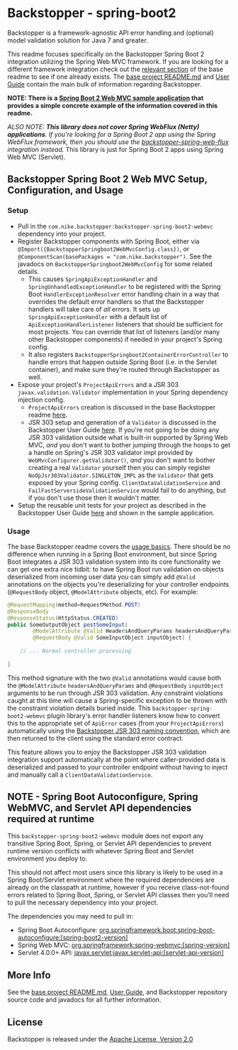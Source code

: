 # Backstopper - spring-boot2

Backstopper is a framework-agnostic API error handling and (optional) model validation solution for Java 7 and greater.

This readme focuses specifically on the Backstopper Spring Boot 2 integration utilizing the Spring Web MVC framework. 
If you are looking for a different framework integration check out the 
[relevant section](../README.md#framework_modules) of the base readme to see if one already exists. The 
[base project README.md](../README.md) and [User Guide](../USER_GUIDE.md) contain the main bulk of information 
regarding Backstopper. 

**NOTE: There is a [Spring Boot 2 Web MVC sample application](../samples/sample-spring-boot2-webmvc/) that provides a 
simple concrete example of the information covered in this readme.**

_ALSO NOTE: **This library does not cover Spring WebFlux (Netty) applications**. If you're looking for a 
Spring Boot 2 app using the Spring WebFlux framework, then you should use the 
[backstopper-spring-web-flux](../backstopper-spring-web-flux) integration instead._ This library is just for 
Spring Boot 2 apps using Spring Web MVC (Servlet).

## Backstopper Spring Boot 2 Web MVC Setup, Configuration, and Usage

### Setup

* Pull in the `com.nike.backstopper:backstopper-spring-boot2-webmvc` dependency into your project.
* Register Backstopper components with Spring Boot, either via `@Import({BackstopperSpringboot2WebMvcConfig.class})`, or 
`@ComponentScan(basePackages = "com.nike.backstopper")`. See the javadocs on `BackstopperSpringboot2WebMvcConfig` for 
some related details.
    * This causes `SpringApiExceptionHandler` and `SpringUnhandledExceptionHandler` to be registered with the 
    Spring Boot `HandlerExceptionResolver` error handling chain in a way that overrides the default error handlers so 
    that the Backstopper handlers will take care of *all* errors. It sets up `SpringApiExceptionHandler` with a default 
    list of `ApiExceptionHandlerListener` listeners that should be sufficient for most projects. You can override that 
    list of listeners (and/or many other Backstopper components) if needed in your project's Spring config.
    * It also registers `BackstopperSpringboot2ContainerErrorController` to handle errors that happen outside Spring
    Boot (i.e. in the Servlet container), and make sure they're routed through Backstopper as well.
* Expose your project's `ProjectApiErrors` and a JSR 303 `javax.validation.Validator` implementation in your Spring 
dependency injection config.
    * `ProjectApiErrors` creation is discussed in the base Backstopper readme 
    [here](../README.md#quickstart_usage_project_api_errors).
    * JSR 303 setup and generation of a `Validator` is discussed in the Backstopper User Guide 
    [here](../USER_GUIDE.md#jsr_303_basic_setup). If you're not going to be doing any JSR 303 validation outside what 
    is built-in supported by Spring Web MVC, *and* you don't want to bother jumping through the hoops to get a handle 
    on Spring's JSR 303 validator impl provided by `WebMvcConfigurer.getValidator()`, *and* you don't want to bother 
    creating a real `Validator` yourself then you can simply register `NoOpJsr303Validator.SINGLETON_IMPL` as the 
    `Validator` that gets exposed by your Spring config. `ClientDataValidationService` and 
    `FailFastServersideValidationService` would fail to do anything, but if you don't use those then it wouldn't matter. 
* Setup the reusable unit tests for your project as described in the Backstopper User Guide 
[here](../USER_GUIDE.md#reusable_tests) and shown in the sample application. 

### Usage

The base Backstopper readme covers the [usage basics](../README.md#quickstart_usage). There should be no difference 
when running in a Spring Boot environment, but since Spring Boot integrates a JSR 303 validation system into its core 
functionality we can get one extra nice tidbit: to have Spring Boot run validation on objects deserialized from 
incoming user data you can simply add `@Valid` annotations on the objects you're deserializing for your controller 
endpoints (`@RequestBody` object, `@ModelAttribute` objects, etc). For example:

``` java
@RequestMapping(method=RequestMethod.POST)
@ResponseBody
@ResponseStatus(HttpStatus.CREATED)
public SomeOutputObject postSomeInput(
        @ModelAttribute @Valid HeadersAndQueryParams headersAndQueryParams,
        @RequestBody @Valid SomeInputObject inputObject) {
    
    // ... Normal controller processing
    
}
```    

This method signature with the two `@Valid` annotations would cause both the `@ModelAttribute` `headersAndQueryParams` 
and `@RequestBody` `inputObject` arguments to be run through JSR 303 validation. Any constraint violations caught at 
this time will cause a Spring-specific exception to be thrown with the constraint violation details buried inside. 
This `backstopper-spring-boot2-webmvc` plugin library's error handler listeners know how to convert this to the 
appropriate set of `ApiError` cases (from your `ProjectApiErrors`) automatically using the 
[Backstopper JSR 303 naming convention](../USER_GUIDE.md#jsr303_conventions), which are then returned to the client 
using the standard error contract. 

This feature allows you to enjoy the Backstopper JSR 303 validation integration support automatically at the point 
where caller-provided data is deserialized and passed to your controller endpoint without having to inject and manually 
call a `ClientDataValidationService`.

## NOTE - Spring Boot Autoconfigure, Spring WebMVC, and Servlet API dependencies required at runtime
         
This `backstopper-spring-boot2-webmvc` module does not export any transitive Spring Boot, Spring, or Servlet API dependencies 
to prevent runtime version conflicts with whatever Spring Boot and Servlet environment you deploy to. 

This should not affect most users since this library is likely to be used in a Spring Boot/Servlet environment where the
required dependencies are already on the classpath at runtime, however if you receive class-not-found errors related to 
Spring Boot, Spring, or Servlet API classes then you'll need to pull the necessary dependency into your project. 

The dependencies you may need to pull in:

* Spring Boot Autoconfigure: [org.springframework.boot:spring-boot-autoconfigure:\[spring-boot2-version\]](https://search.maven.org/search?q=g:org.springframework.boot%20AND%20a:spring-boot-autoconfigure) 
* Spring Web MVC: [org.springframework:spring-webmvc:\[spring-version\]](https://search.maven.org/search?q=g:org.springframework%20AND%20a:spring-webmvc)
* Servlet 4.0.0+ API: [javax.servlet:javax.servlet-api:\[servlet-api-version\]](https://search.maven.org/search?q=g:javax.servlet%20AND%20a:javax.servlet-api) 
    
## More Info

See the [base project README.md](../README.md), [User Guide](../USER_GUIDE.md), and Backstopper repository source code 
and javadocs for all further information.

## License

Backstopper is released under the [Apache License, Version 2.0](http://www.apache.org/licenses/LICENSE-2.0)
